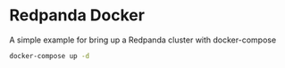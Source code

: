 # Redpanda Docker

A simple example for bring up a Redpanda cluster with docker-compose

```sh
docker-compose up -d
```
